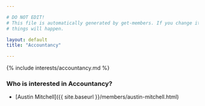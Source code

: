 ```yaml
---

# DO NOT EDIT!
# This file is automatically generated by get-members. If you change it, bad
# things will happen.

layout: default
title: "Accountancy"

---
```


{% include interests/accountancy.md %}

### Who is interested in Accountancy?


* [Austin Mitchell]({{ site.baseurl }}/members/austin-mitchell.html)
